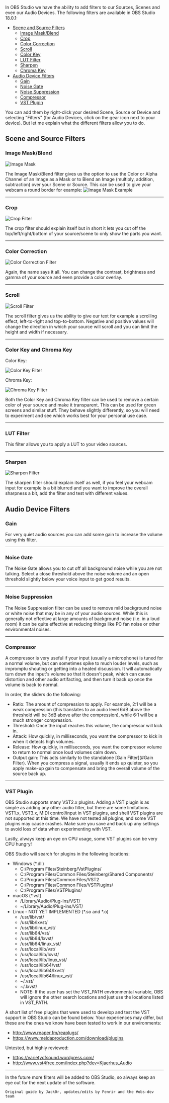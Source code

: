 In OBS Studio we have the ability to add filters to our Sources, Scenes and even our Audio Devices. The following filters are available in OBS Studio 18.0.1:

* [Scene and Source Filters](#scene-and-source-filters)
  * [Image Mask/Blend](#image-maskblend)
  * [Crop](#crop)
  * [Color Correction](#color-correction)
  * [Scroll](#scroll)
  * [Color Key](#color-key-and-chroma-key)
  * [LUT Filter](#lut-filter)
  * [Sharpen](#sharpen)
  * [Chroma Key](#color-key-and-chroma-key)
* [Audio Device Filters](#audio-device-filters)
  * [Gain](#gain)
  * [Noise Gate](#noise-gate)
  * [Noise Suppression](#noise-suppression)
  * [Compressor](#compressor)
  * [VST Plugin](#vst-plugin)

You can add them by right-click your desired Scene, Source or Device and selecting "Filters" (for Audio Devices, click on the gear icon next to your device). But let me explain what the different filters allow you to do.

## Scene and Source Filters

### Image Mask/Blend
![Image Mask](http://www.helping-squad.com/wp-content/uploads/2015/07/image_mask.png)

The Image Mask/Blend filter gives us the option to use the Color or Alpha Channel of an Image as a Mask or to Blend an Image (multiply, addition, subtraction) over your Scene or Source. This can be used to give your webcam a round border for example:
![Image Mask Example](http://www.helping-squad.com/wp-content/uploads/2015/07/image_mask_example.png)

***

### Crop
![Crop Filter](http://www.helping-squad.com/wp-content/uploads/2015/07/crop_filter.png)

The crop filter should explain itself but in short it lets you cut off the top/left/right/bottom of your source/scene to only show the parts you want.

***

### Color Correction
![Color Correction Filter](http://i.imgur.com/MJwx4Ep.png)

Again, the name says it all. You can change the contrast, brightness and gamma of your source and even provide a color overlay.

***

### Scroll
![Scroll Filter](http://www.helping-squad.com/wp-content/uploads/2015/07/scroll_filter.png)

The scroll filter gives us the ability to give our text for example a scrolling effect, left-to-right and top-to-bottom. Negative and positive values will change the direction in which your source will scroll and you can limit the height and width if necessary.

***

### Color Key and Chroma Key

Color Key:

![Color Key Filter](http://www.helping-squad.com/wp-content/uploads/2015/07/color_key.png)

Chroma Key:

![Chroma Key Filter](http://www.helping-squad.com/wp-content/uploads/2015/07/chroma_key.png)

Both the Color Key and Chroma Key filter can be used to remove a certain color of your source and make it transparent. This can be used for green screens and similar stuff. They behave slightly differently, so you will need to experiment and see which works best for your personal use case.

***

### LUT Filter
This filter allows you to apply a LUT to your video sources.

***

### Sharpen
![Sharpen Filter](http://www.helping-squad.com/wp-content/uploads/2015/07/sharpen_filter.png)

The sharpen filter should explain itself as well, if you feel your webcam input for example is a bit blurred and you want to improve the overall sharpness a bit, add the filter and test with different values.

## Audio Device Filters

### Gain
For very quiet audio sources you can add some gain to increase the volume using this filter.

***

### Noise Gate
The Noise Gate allows you to cut off all background noise while you are not talking. Select a close threshold above the noise volume and an open threshold slightly below your voice input to get good results.

***

### Noise Suppression
The Noise Suppression filter can be used to remove mild background noise or white noise that may be in any of your audio sources. While this is generally not effective at large amounts of background noise (i.e. in a loud room) it can be quite effective at reducing things like PC fan noise or other environmental noises.

***

### Compressor

A compressor is very useful if your input (usually a microphone) is tuned for a normal volume, but can sometimes spike to much louder levels, such as impromptu shouting or getting into a heated discussion. It will automatically turn down the input's volume so that it doesn't peak, which can cause distortion and other audio artifacting, and then turn it back up once the volume is back to normal.

In order, the sliders do the following:

- Ratio: The amount of compression to apply. For example, 2:1 will be a weak compression (this translates to an audio level 6dB above the threshold will be 3dB above after the compression), while 6:1 will be a much stronger compression.
- Threshold: Once the input reaches this volume, the compressor will kick in.
- Attack: How quickly, in milliseconds, you want the compressor to kick in when it detects high volumes.
- Release: How quickly, in milliseconds, you want the compressor volume to return to normal once loud volumes calm down.
- Output gain: This acts similarly to the standalone [Gain Filter](#Gain Filter). When you compress a signal, usually it ends up quieter, so you apply make-up gain to compensate and bring the overall volume of the source back up.

***

### VST Plugin
OBS Studio supports many VST2.x plugins. Adding a VST plugin is as simple as adding any other audio filter, but there are some limitations. VST1.x, VST3.x, MIDI control/input in VST plugins, and shell VST plugins are not supported at this time. We have not tested all plugins, and some VST plugins may cause crashes. Make sure you save and back up any settings to avoid loss of data when experimenting with VST.

Lastly, always keep an eye on CPU usage, some VST plugins can be very CPU hungry!

OBS Studio will search for plugins in the following locations:

- Windows (*.dll)
  - C:/Program Files/Steinberg/VstPlugins/
  - C:/Program Files/Common Files/Steinberg/Shared Components/
  - C:/Program Files/Common Files/VST2
  - C:/Program Files/Common Files/VSTPlugins/
  - C:/Program Files/VSTPlugins/
- macOS (*.vst)
  - /Library/Audio/Plug-Ins/VST/
  - ~/Library/Audio/Plug-ins/VST/
- Linux - NOT YET IMPLEMENTED (*.so and *.o)
  - /usr/lib/vst/
  - /usr/lib/lxvst/
  - /usr/lib/linux_vst/
  - /usr/lib64/vst/
  - /usr/lib64/lxvst/
  - /usr/lib64/linux_vst/
  - /usr/local/lib/vst/
  - /usr/local/lib/lxvst/
  - /usr/local/lib/linux_vst/
  - /usr/local/lib64/vst/
  - /usr/local/lib64/lxvst/
  - /usr/local/lib64/linux_vst/
  - ~/.vst/
  - ~/.lxvst/
  - NOTE: If the user has set the VST_PATH environmental variable, OBS will ignore the other search locations and just use the locations listed in VST_PATH.

A short list of free plugins that were used to develop and test the VST support in OBS Studio can be found below. Your experiences may differ, but these are the ones we know have been tested to work in our environments:


- http://www.reaper.fm/reaplugs/
- https://www.meldaproduction.com/download/plugins

Untested, but highly reviewed:

- https://varietyofsound.wordpress.com/
- http://www.vst4free.com/index.php?dev=Kjaerhus_Audio

***

In the future more filters will be added to OBS Studio, so always keep an eye out for the next update of the software.

`Original guide by Jack0r, updates/edits by Fenrir and the #obs-dev team`